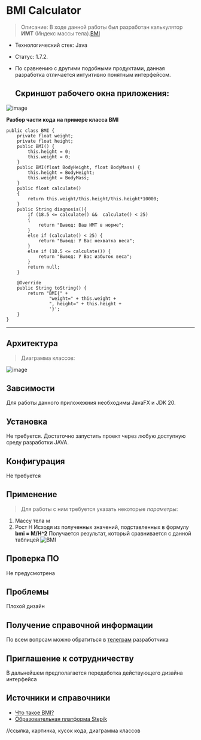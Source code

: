 # BMI  Calculator
>  Описание: В ходе данной работы был разработан калькулятор **ИМТ** (Индекс массы тела).[BMI](https://en.wikipedia.org/wiki/Body_mass_index)
- Технологический стек: Java
- Статус: 1.7.2.
- По сравнению с другими подобными продуктами, данная разработка отличается интуитивно понятным интерфейсом.

  **Скриншот рабочего окна приложения:**
  ----------------------------------------
 ![image](https://github.com/Brodyaga44/Task1/assets/145764043/f684ff0a-41f3-4832-aec4-e30ef2744741)

**Разбор части кода на примере класса BMI**
```
public class BMI {
    private float weight;
    private float height;
    public BMI() {
        this.height = 0;
        this.weight = 0;
    }
    public BMI(float BodyHeight, float BodyMass) {
        this.height = BodyHeight;
        this.weight = BodyMass;
    }
    public float calculate()
    {
        return this.weight/this.height/this.height*10000;
    }
    public String diagnosis(){
        if (18.5 <= calculate() &&  calculate() < 25)
        {
            return "Вывод: Ваш ИМТ в норме";
        }
        else if (calculate() < 25) {
            return "Вывод: У Вас нехватка веса";
        }
        else if (18.5 <= calculate()) {
            return "Вывод: У Вас избыток веса";
        }
        return null;
    }

    @Override
    public String toString() {
        return "BMI{" +
                "weight=" + this.weight +
                ", height=" + this.height +
                '}';
    }
}
```
------------------------
## Архитектура
> Диаграмма классов:

![image](https://github.com/Brodyaga44/Task1/assets/145764043/2146c4d0-a464-4f38-a00f-69d49dccbcad)
## Завсимости
Для работы данного приложежния необходимы JavaFX и JDK 20.

## Установка
Не требуется. Достаточно запустить проект через любую доступную среду разработки JAVA.

##  Конфигурация
Не требуется

## Применение
> Для работы с ним требуется указать некоторые *параметры*:
1. Массу тела м
2. Рост H
Исходя из полученных значений, подставленных в формулу **bmi = M/H^2**
Получается результат, который сравнивается с данной таблицей
![BMI](https://fizkultura-fgos.ru/wp-content/uploads/0/4/6/0466c04ae9068a1154f5e89d80bf3968.png)

## Проверка ПО
Не предусмотрена

## Проблемы
Плохой дизайн

## Получение справочной информации
По всем вопрсам можно обратиться в [телеграм](t.me/YaSimpleDimple) разработчика  

## Приглашение к сотрудничеству 
В дальнейшем предполагается передаботка действующего дизайна интерфейса

## Источники и справочники
- [Что такое BMI?](https://ru.wikipedia.org/wiki/Индекс_массы_тела)
- [Образовательная платформа Stepik](https://stepik.org/learn)

//ссылка, картинка, кусок кода, диаграмма классов
